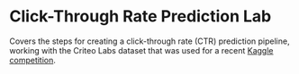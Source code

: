 # Click-Through Rate Prediction Lab

Covers the steps for creating a click-through rate (CTR) prediction pipeline, working with the Criteo Labs dataset that was used for a recent <a href="https://www.kaggle.com/c/criteo-display-ad-challenge">Kaggle competition</a>.